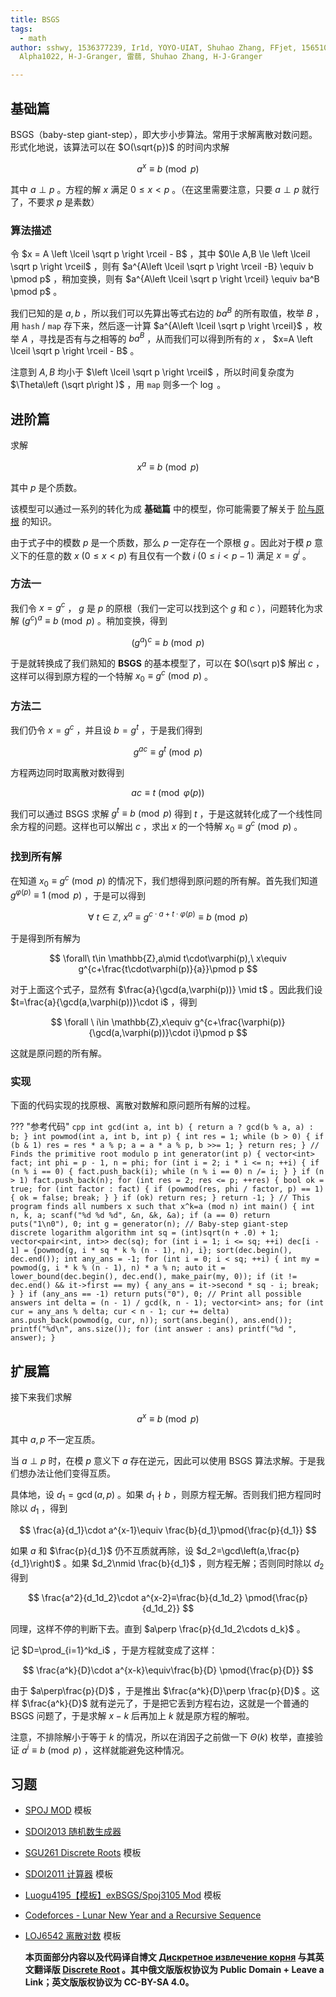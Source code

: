 ```yaml
---
title: BSGS
tags:
  - math
author: sshwy, 1536377239, Ir1d, YOYO-UIAT, Shuhao Zhang, FFjet, 1565104390,
  Alpha1022, H-J-Granger, 雷蒻, Shuhao Zhang, H-J-Granger

---
```


## 基础篇

BSGS（baby-step giant-step），即大步小步算法。常用于求解离散对数问题。形式化地说，该算法可以在 $O(\sqrt{p})$ 的时间内求解

$$
a^x \equiv b \pmod p
$$

其中 $a\perp p$ 。方程的解 $x$ 满足 $0 \le x < p$ 。（在这里需要注意，只要 $a\perp p$ 就行了，不要求 $p$ 是素数）

### 算法描述

令 $x = A \left \lceil \sqrt p \right \rceil - B$ ，其中 $0\le A,B \le \left \lceil \sqrt p \right \rceil$ ，则有 $a^{A\left \lceil \sqrt p \right \rceil -B} \equiv b \pmod p$ ，稍加变换，则有 $a^{A\left \lceil \sqrt p \right \rceil} \equiv ba^B \pmod p$ 。

我们已知的是 $a,b$ ，所以我们可以先算出等式右边的 $ba^B$ 的所有取值，枚举 $B$ ，用 `hash` / `map` 存下来，然后逐一计算 $a^{A\left \lceil \sqrt p \right \rceil}$ ，枚举 $A$ ，寻找是否有与之相等的 $ba^B$ ，从而我们可以得到所有的 $x$ ， $x=A \left \lceil \sqrt p \right \rceil - B$ 。

注意到 $A,B$ 均小于 $\left \lceil \sqrt p \right \rceil$ ，所以时间复杂度为 $\Theta\left  (\sqrt p\right )$ ，用 `map` 则多一个 $\log$ 。

## 进阶篇

求解

$$
x^a \equiv b \pmod p
$$

其中 $p$ 是个质数。

该模型可以通过一系列的转化为成 **基础篇** 中的模型，你可能需要了解关于 [阶与原根](./primitive-root.md) 的知识。

由于式子中的模数 $p$ 是一个质数，那么 $p$ 一定存在一个原根 $g$ 。因此对于模 $p$ 意义下的任意的数 $x\ (0\le x<p)$ 有且仅有一个数 $i\ (0\le i<p-1)$ 满足 $x = g^i$ 。

### 方法一

我们令 $x=g^c$ ， $g$ 是 $p$ 的原根（我们一定可以找到这个 $g$ 和 $c$ ），问题转化为求解 $(g^c)^a \equiv b \pmod p$ 。稍加变换，得到

$$
(g^a)^c \equiv b \pmod p
$$

于是就转换成了我们熟知的 **BSGS** 的基本模型了，可以在 $O(\sqrt p)$ 解出 $c$ ，这样可以得到原方程的一个特解 $x_0\equiv g^c\pmod p$ 。

### 方法二

我们仍令 $x=g^c$ ，并且设 $b=g^t$ ，于是我们得到

$$
g^{ac}\equiv g^t\pmod p
$$

方程两边同时取离散对数得到

$$
ac\equiv t\pmod{\varphi(p)}
$$

我们可以通过 BSGS 求解 $g^t\equiv b\pmod p$ 得到 $t$ ，于是这就转化成了一个线性同余方程的问题。这样也可以解出 $c$ ，求出 $x$ 的一个特解 $x_0\equiv g^c\pmod p$ 。

### 找到所有解

在知道 $x_0\equiv g^{c}\pmod p$ 的情况下，我们想得到原问题的所有解。首先我们知道 $g^{\varphi(p)}\equiv 1\pmod p$ ，于是可以得到

$$
\forall\ t \in \mathbb{Z},\ x^a \equiv g^{ c \cdot a + t\cdot\varphi(p)}\equiv b \pmod p
$$

于是得到所有解为

$$
\forall\ t\in \mathbb{Z},a\mid t\cdot\varphi(p),\ x\equiv g^{c+\frac{t\cdot\varphi(p)}{a}}\pmod p
$$

对于上面这个式子，显然有 $\frac{a}{\gcd(a,\varphi(p))}  \mid t$ 。因此我们设 $t=\frac{a}{\gcd(a,\varphi(p))}\cdot i$ ，得到

$$
\forall \ i\in \mathbb{Z},x\equiv g^{c+\frac{\varphi(p)}{\gcd(a,\varphi(p))}\cdot i}\pmod p
$$

这就是原问题的所有解。

### 实现

下面的代码实现的找原根、离散对数解和原问题所有解的过程。

??? "参考代码"
    ```cpp
    int gcd(int a, int b) { return a ? gcd(b % a, a) : b; }
    int powmod(int a, int b, int p) {
      int res = 1;
      while (b > 0) {
        if (b & 1) res = res * a % p;
        a = a * a % p, b >>= 1;
      }
      return res;
    }
    // Finds the primitive root modulo p
    int generator(int p) {
      vector<int> fact;
      int phi = p - 1, n = phi;
      for (int i = 2; i * i <= n; ++i) {
        if (n % i == 0) {
          fact.push_back(i);
          while (n % i == 0) n /= i;
        }
      }
      if (n > 1) fact.push_back(n);
      for (int res = 2; res <= p; ++res) {
        bool ok = true;
        for (int factor : fact) {
          if (powmod(res, phi / factor, p) == 1) {
            ok = false;
            break;
          }
        }
        if (ok) return res;
      }
      return -1;
    }
    // This program finds all numbers x such that x^k=a (mod n)
    int main() {
      int n, k, a;
      scanf("%d %d %d", &n, &k, &a);
      if (a == 0) return puts("1\n0"), 0;
      int g = generator(n);
      // Baby-step giant-step discrete logarithm algorithm
      int sq = (int)sqrt(n + .0) + 1;
      vector<pair<int, int>> dec(sq);
      for (int i = 1; i <= sq; ++i)
        dec[i - 1] = {powmod(g, i * sq * k % (n - 1), n), i};
      sort(dec.begin(), dec.end());
      int any_ans = -1;
      for (int i = 0; i < sq; ++i) {
        int my = powmod(g, i * k % (n - 1), n) * a % n;
        auto it = lower_bound(dec.begin(), dec.end(), make_pair(my, 0));
        if (it != dec.end() && it->first == my) {
          any_ans = it->second * sq - i;
          break;
        }
      }
      if (any_ans == -1) return puts("0"), 0;
      // Print all possible answers
      int delta = (n - 1) / gcd(k, n - 1);
      vector<int> ans;
      for (int cur = any_ans % delta; cur < n - 1; cur += delta)
        ans.push_back(powmod(g, cur, n));
      sort(ans.begin(), ans.end());
      printf("%d\n", ans.size());
      for (int answer : ans) printf("%d ", answer);
    }
    ```

## 扩展篇

接下来我们求解

$$
a^x\equiv b\pmod p
$$

其中 $a,p$ 不一定互质。

当 $a\perp p$ 时，在模 $p$ 意义下 $a$ 存在逆元，因此可以使用 BSGS 算法求解。于是我们想办法让他们变得互质。

具体地，设 $d_1=\gcd(a,p)$ 。如果 $d_1\nmid b$ ，则原方程无解。否则我们把方程同时除以 $d_1$ ，得到

$$
\frac{a}{d_1}\cdot a^{x-1}\equiv \frac{b}{d_1}\pmod{\frac{p}{d_1}}
$$

如果 $a$ 和 $\frac{p}{d_1}$ 仍不互质就再除，设 $d_2=\gcd\left(a,\frac{p}{d_1}\right)$ 。如果 $d_2\nmid \frac{b}{d_1}$ ，则方程无解；否则同时除以 $d_2$ 得到

$$
\frac{a^2}{d_1d_2}\cdot a^{x-2}≡\frac{b}{d_1d_2} \pmod{\frac{p}{d_1d_2}}
$$

同理，这样不停的判断下去。直到 $a\perp \frac{p}{d_1d_2\cdots d_k}$ 。

记 $D=\prod_{i=1}^kd_i$ ，于是方程就变成了这样：

$$
\frac{a^k}{D}\cdot a^{x-k}\equiv\frac{b}{D} \pmod{\frac{p}{D}}
$$

由于 $a\perp\frac{p}{D}$ ，于是推出 $\frac{a^k}{D}\perp \frac{p}{D}$ 。这样 $\frac{a^k}{D}$ 就有逆元了，于是把它丢到方程右边，这就是一个普通的 BSGS 问题了，于是求解 $x-k$ 后再加上 $k$ 就是原方程的解啦。

注意，不排除解小于等于 $k$ 的情况，所以在消因子之前做一下 $\Theta(k)$ 枚举，直接验证 $a^i\equiv b \pmod p$ ，这样就能避免这种情况。

## 习题

-  [SPOJ MOD](https://www.spoj.com/problems/MOD/) 模板
-  [SDOI2013 随机数生成器](https://www.luogu.com.cn/problem/P3306) 
-  [SGU261 Discrete Roots](https://codeforces.com/problemsets/acmsguru/problem/99999/261) 模板
-  [SDOI2011 计算器](https://loj.ac/problem/10214) 模板
-  [Luogu4195【模板】exBSGS/Spoj3105 Mod](https://www.luogu.com.cn/problem/P4195) 模板
-  [Codeforces - Lunar New Year and a Recursive Sequence](https://codeforces.com/contest/1106/problem/F) 
-    [LOJ6542 离散对数](https://loj.ac/problem/6542) 模板

     **本页面部分内容以及代码译自博文 [Дискретное извлечение корня](http://e-maxx.ru/algo/discrete_root) 与其英文翻译版 [Discrete Root](https://cp-algorithms.com/algebra/discrete-root.html) 。其中俄文版版权协议为 Public Domain + Leave a Link；英文版版权协议为 CC-BY-SA 4.0。** 
